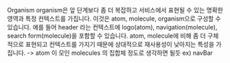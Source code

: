 Organism
organism은 앞 단계보다 좀 더 복잡하고 서비스에서 표현될 수 있는 명확한 영역과 특정 컨텍스트를 가집니다. 이것은 atom, molecule, organism으로 구성할 수 있습니다. 예를 들어 header 라는 컨텍스트에 logo(atom), navigation(molecule), search form(molecule)을 포함할 수 있습니다. atom, molecule에 비해 좀 더 구체적으로 표현되고 컨텍스트를 가지기 때문에 상대적으로 재사용성이 낮아지는 특성을 가집니다.
-> atom 이 모인 molecules 의 집합체 정도로 생각하면 될듯 ex) navBar